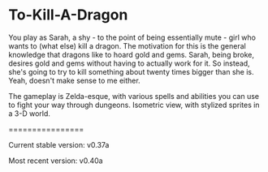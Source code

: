 To-Kill-A-Dragon
================

You play as Sarah, a shy - to the point of being essentially mute - girl who wants to (what else) kill a dragon. The motivation for this is the general knowledge that dragons like to hoard gold and gems. Sarah, being broke, desires gold and gems without having to actually work for it. So instead, she's going to try to kill something about twenty times bigger than she is. Yeah, doesn't make sense to me either.

The gameplay is Zelda-esque, with various spells and abilities you can use to fight your way through dungeons. Isometric view, with stylized sprites in a 3-D world.

================

Current stable version: v0.37a

Most recent version: v0.40a
